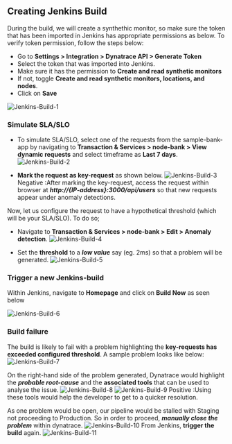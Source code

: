 ## Creating Jenkins Build
During the build, we will create a synthethic monitor, so make sure the token that has been imported in Jenkins has appropriate permissions as below. To verify token permission, follow the steps below:

* Go to **Settings > Integration > Dynatrace API > Generate Token**
* Select the token that was imported into Jenkins.
* Make sure it has the permission to **Create and read synthetic monitors**
* If not, toggle **Create and read synthetic monitors, locations, and nodes**.
* Click on **Save**

![Jenkins-Build-1](../../../assets/images/Jenkinsbuild-1.png)

### Simulate SLA/SLO
* To simulate SLA/SLO, select one of the requests from the sample-bank-app by navigating to **Transaction & Services > node-bank > View dynamic requests** and select timeframe as **Last 7 days**.
![Jenkins-Build-2](../../../assets/images/Jenkinsbuild-2.png)

* **Mark the request as key-request** as shown below.
![Jenkins-Build-3](../../../assets/images/Jenkinsbuild-3.png)
Negative
:After marking the key-request, access the request within browser at ***http://{IP-address}:3000/api/users*** so that new requests appear under anomaly detections.

Now, let us configure the request to have a hypothetical threshold (which will be your SLA/SLO). To do so;
* Navigate to **Transaction & Services > node-bank > Edit > Anomaly detection**.
![Jenkins-Build-4](../../../assets/images/Jenkinsbuild-4.png)

* Set the **threshold** to a ***low value*** say (eg. 2ms) so that a problem will be generated.
![Jenkins-Build-5](../../../assets/images/Jenkinsbuild-5.png)


### Trigger a new Jenkins-build
Within Jenkins, navigate to **Homepage** and click on **Build Now** as seen below

![Jenkins-Build-6](../../../assets/images/Jenkinsbuild-6.png)


### Build failure
The build is likely to fail with a problem highlighting the **key-requests has exceeded configured threshold**. A sample problem looks like below:
![Jenkins-Build-7](../../../assets/images/Jenkinsbuild-7.png)

On the right-hand side of the problem generated, Dynatrace would highlight the ***probable root-cause*** and the **associated tools** that can be used to analyse the issue.
![Jenkins-Build-8](../../../assets/images/Jenkinsbuild-8.png)
![Jenkins-Build-9](../../../assets/images/Jenkinsbuild-9.png)
Positive
:Using these tools would help the developer to get to a quicker resolution.

As one problem would be open, our pipeline would be stalled with Staging not proceeding to Production. So in order to proceed, ***manually close the problem*** within dynatrace.
![Jenkins-Build-10](../../../assets/images/Jenkinsbuild-10.png)
From Jenkins, **trigger the build** again.
![Jenkins-Build-11](../../../assets/images/Jenkinsbuild-11.png)

<!-- ----------------------- -->
